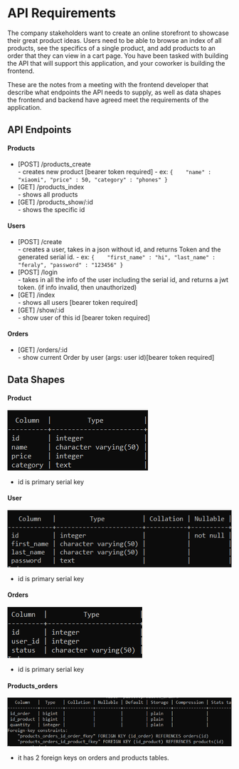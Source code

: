 # API Requirements
The company stakeholders want to create an online storefront to showcase their great product ideas. Users need to be able to browse an index of all products, see the specifics of a single product, and add products to an order that they can view in a cart page. You have been tasked with building the API that will support this application, and your coworker is building the frontend.

These are the notes from a meeting with the frontend developer that describe what endpoints the API needs to supply, as well as data shapes the frontend and backend have agreed meet the requirements of the application. 

## API Endpoints
#### Products
- [POST] /products_create       
            - creates new product [bearer token required]
                - ex: `{   
                         "name" : "xiaomi",
                         "price" : 50,
                         "category" : "phones"
                         }`
- [GET] /products_index          
            - shows all products
- [GET] /products_show/:id       
            - shows the specific id 



#### Users
- [POST] /create        
            - creates a user, takes in a json without id, and returns Token and the generated serial id.
                - ex: `{   
                        "first_name" : "hi",
                        "last_name" : "feraly",
                        "password" : "123456"
                           }`
- [POST] /login         
            - takes in all the info of the user including the serial id, and returns a jwt token. (if info invalid, then unauthorized)
- [GET] /index          
            - shows all users [bearer token required]
- [GET] /show/:id       
            - show user of this id [bearer token required]

#### Orders
- [GET] /orders/:id            
            - show current Order by user (args: user id)[bearer token required]


## Data Shapes
#### Product
![](schema/products.png)

- id is primary serial key
#### User
![](schema/users.png)

- id is primary serial key
#### Orders
![](schema/orders.png)

- id is primary serial key
#### Products_orders
![](schema/products_orders.png)

- it has 2 foreign keys on orders and products tables.


